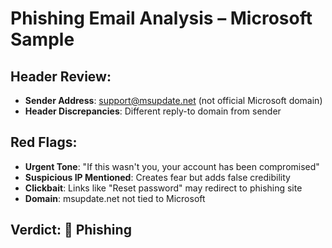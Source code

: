 # Phishing Email Analysis – Microsoft Sample

## Header Review:
- **Sender Address**: support@msupdate.net (not official Microsoft domain)
- **Header Discrepancies**: Different reply-to domain from sender

## Red Flags:
- **Urgent Tone**: "If this wasn't you, your account has been compromised"
- **Suspicious IP Mentioned**: Creates fear but adds false credibility
- **Clickbait**: Links like "Reset password" may redirect to phishing site
- **Domain**: msupdate.net not tied to Microsoft

## Verdict: 🚨 Phishing
